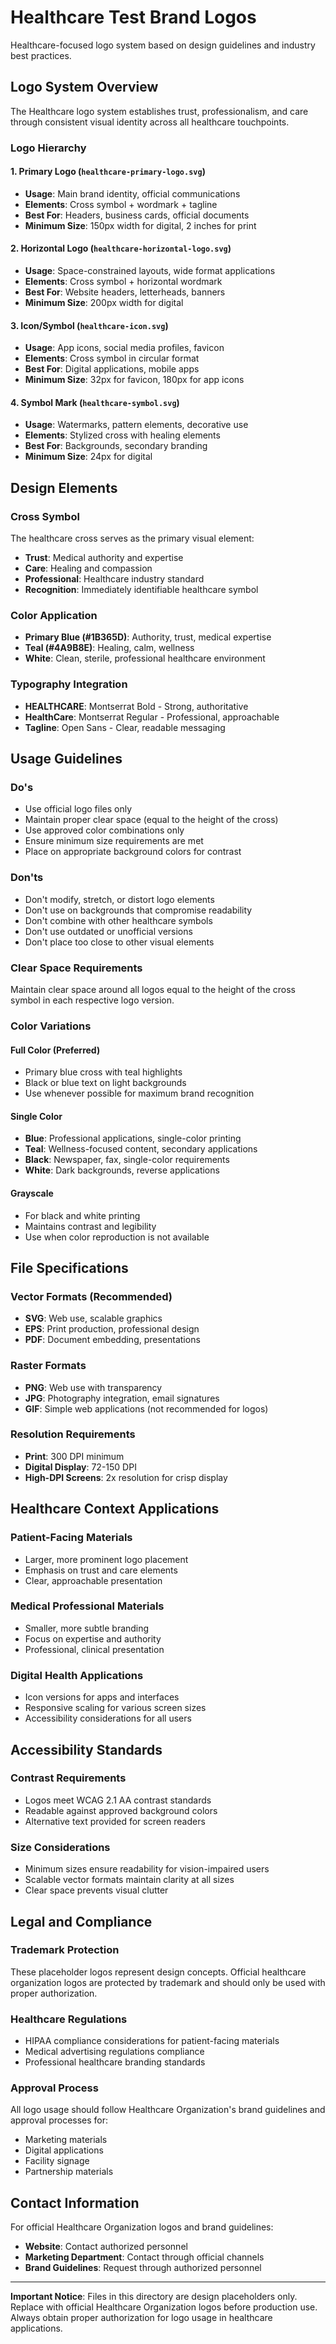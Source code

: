 # Healthcare Test Brand Logos

Healthcare-focused logo system based on design guidelines and industry best practices.

## Logo System Overview

The Healthcare logo system establishes trust, professionalism, and care through consistent visual identity across all healthcare touchpoints.

### Logo Hierarchy

#### 1. Primary Logo (`healthcare-primary-logo.svg`)
- **Usage**: Main brand identity, official communications
- **Elements**: Cross symbol + wordmark + tagline
- **Best For**: Headers, business cards, official documents
- **Minimum Size**: 150px width for digital, 2 inches for print

#### 2. Horizontal Logo (`healthcare-horizontal-logo.svg`)
- **Usage**: Space-constrained layouts, wide format applications
- **Elements**: Cross symbol + horizontal wordmark
- **Best For**: Website headers, letterheads, banners
- **Minimum Size**: 200px width for digital

#### 3. Icon/Symbol (`healthcare-icon.svg`)
- **Usage**: App icons, social media profiles, favicon
- **Elements**: Cross symbol in circular format
- **Best For**: Digital applications, mobile apps
- **Minimum Size**: 32px for favicon, 180px for app icons

#### 4. Symbol Mark (`healthcare-symbol.svg`)
- **Usage**: Watermarks, pattern elements, decorative use
- **Elements**: Stylized cross with healing elements
- **Best For**: Backgrounds, secondary branding
- **Minimum Size**: 24px for digital

## Design Elements

### Cross Symbol
The healthcare cross serves as the primary visual element:
- **Trust**: Medical authority and expertise
- **Care**: Healing and compassion
- **Professional**: Healthcare industry standard
- **Recognition**: Immediately identifiable healthcare symbol

### Color Application
- **Primary Blue (#1B365D)**: Authority, trust, medical expertise
- **Teal (#4A9B8E)**: Healing, calm, wellness
- **White**: Clean, sterile, professional healthcare environment

### Typography Integration
- **HEALTHCARE**: Montserrat Bold - Strong, authoritative
- **HealthCare**: Montserrat Regular - Professional, approachable
- **Tagline**: Open Sans - Clear, readable messaging

## Usage Guidelines

### Do's
- Use official logo files only
- Maintain proper clear space (equal to the height of the cross)
- Use approved color combinations only
- Ensure minimum size requirements are met
- Place on appropriate background colors for contrast

### Don'ts
- Don't modify, stretch, or distort logo elements
- Don't use on backgrounds that compromise readability
- Don't combine with other healthcare symbols
- Don't use outdated or unofficial versions
- Don't place too close to other visual elements

### Clear Space Requirements
Maintain clear space around all logos equal to the height of the cross symbol in each respective logo version.

### Color Variations

#### Full Color (Preferred)
- Primary blue cross with teal highlights
- Black or blue text on light backgrounds
- Use whenever possible for maximum brand recognition

#### Single Color
- **Blue**: Professional applications, single-color printing
- **Teal**: Wellness-focused content, secondary applications
- **Black**: Newspaper, fax, single-color requirements
- **White**: Dark backgrounds, reverse applications

#### Grayscale
- For black and white printing
- Maintains contrast and legibility
- Use when color reproduction is not available

## File Specifications

### Vector Formats (Recommended)
- **SVG**: Web use, scalable graphics
- **EPS**: Print production, professional design
- **PDF**: Document embedding, presentations

### Raster Formats
- **PNG**: Web use with transparency
- **JPG**: Photography integration, email signatures
- **GIF**: Simple web applications (not recommended for logos)

### Resolution Requirements
- **Print**: 300 DPI minimum
- **Digital Display**: 72-150 DPI
- **High-DPI Screens**: 2x resolution for crisp display

## Healthcare Context Applications

### Patient-Facing Materials
- Larger, more prominent logo placement
- Emphasis on trust and care elements
- Clear, approachable presentation

### Medical Professional Materials
- Smaller, more subtle branding
- Focus on expertise and authority
- Professional, clinical presentation

### Digital Health Applications
- Icon versions for apps and interfaces
- Responsive scaling for various screen sizes
- Accessibility considerations for all users

## Accessibility Standards

### Contrast Requirements
- Logos meet WCAG 2.1 AA contrast standards
- Readable against approved background colors
- Alternative text provided for screen readers

### Size Considerations
- Minimum sizes ensure readability for vision-impaired users
- Scalable vector formats maintain clarity at all sizes
- Clear space prevents visual clutter

## Legal and Compliance

### Trademark Protection
These placeholder logos represent design concepts. Official healthcare organization logos are protected by trademark and should only be used with proper authorization.

### Healthcare Regulations
- HIPAA compliance considerations for patient-facing materials
- Medical advertising regulations compliance
- Professional healthcare branding standards

### Approval Process
All logo usage should follow Healthcare Organization's brand guidelines and approval processes for:
- Marketing materials
- Digital applications
- Facility signage
- Partnership materials

## Contact Information

For official Healthcare Organization logos and brand guidelines:
- **Website**: Contact authorized personnel
- **Marketing Department**: Contact through official channels
- **Brand Guidelines**: Request through authorized personnel

---

**Important Notice**: Files in this directory are design placeholders only. Replace with official Healthcare Organization logos before production use. Always obtain proper authorization for logo usage in healthcare applications.